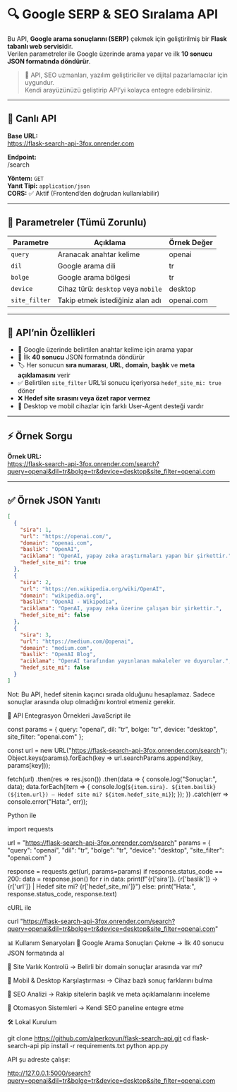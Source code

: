 # 🔍 Google SERP & SEO Sıralama API

Bu API, **Google arama sonuçlarını (SERP)** çekmek için geliştirilmiş bir **Flask tabanlı web servisi**dir.  
Verilen parametreler ile Google üzerinde arama yapar ve ilk **10 sonucu JSON formatında döndürür**.  

> 📌 API, SEO uzmanları, yazılım geliştiriciler ve dijital pazarlamacılar için uygundur.  
> Kendi arayüzünüzü geliştirip API’yi kolayca entegre edebilirsiniz.

---

## 🚀 Canlı API

**Base URL:**  
https://flask-search-api-3fox.onrender.com



**Endpoint:**  
/search


**Yöntem:** `GET`  
**Yanıt Tipi:** `application/json`  
**CORS:** ✅ Aktif (Frontend’den doğrudan kullanılabilir)

---

## 📌 Parametreler (Tümü Zorunlu)

| Parametre      | Açıklama                                | Örnek Değer    |
|---------------|---------------------------------------|---------------|
| `query`       | Aranacak anahtar kelime               | openai        |
| `dil`         | Google arama dili                     | tr            |
| `bolge`       | Google arama bölgesi                  | tr            |
| `device`      | Cihaz türü: `desktop` veya `mobile`   | desktop       |
| `site_filter` | Takip etmek istediğiniz alan adı      | openai.com    |

---

## 🎯 API’nin Özellikleri

- 🔎 Google üzerinde belirtilen anahtar kelime için arama yapar  
- 📌 İlk **40 sonucu** JSON formatında döndürür  
- 🏷️ Her sonucun **sıra numarası**, **URL**, **domain**, **başlık** ve **meta açıklamasını** verir  
- ✅ Belirtilen `site_filter` URL’si sonucu içeriyorsa `hedef_site_mi: true` döner  
- ❌ **Hedef site sırasını veya özet rapor vermez**  
- 📱 Desktop ve mobil cihazlar için farklı User-Agent desteği vardır  

---

## ⚡ Örnek Sorgu

**Örnek URL:**  
https://flask-search-api-3fox.onrender.com/search?query=openai&dil=tr&bolge=tr&device=desktop&site_filter=openai.com


---

## ✅ Örnek JSON Yanıtı

```json
[
  {
    "sira": 1,
    "url": "https://openai.com/",
    "domain": "openai.com",
    "baslik": "OpenAI",
    "aciklama": "OpenAI, yapay zeka araştırmaları yapan bir şirkettir.",
    "hedef_site_mi": true
  },
  {
    "sira": 2,
    "url": "https://en.wikipedia.org/wiki/OpenAI",
    "domain": "wikipedia.org",
    "baslik": "OpenAI - Wikipedia",
    "aciklama": "OpenAI, yapay zeka üzerine çalışan bir şirkettir.",
    "hedef_site_mi": false
  },
  {
    "sira": 3,
    "url": "https://medium.com/@openai",
    "domain": "medium.com",
    "baslik": "OpenAI Blog",
    "aciklama": "OpenAI tarafından yayınlanan makaleler ve duyurular.",
    "hedef_site_mi": false
  }
]
```
Not: Bu API, hedef sitenin kaçıncı sırada olduğunu hesaplamaz.
Sadece sonuçlar arasında olup olmadığını kontrol etmeniz gerekir.

🧩 API Entegrasyon Örnekleri
JavaScript ile

const params = {
  query: "openai",
  dil: "tr",
  bolge: "tr",
  device: "desktop",
  site_filter: "openai.com"
};

const url = new URL("https://flask-search-api-3fox.onrender.com/search");
Object.keys(params).forEach(key => url.searchParams.append(key, params[key]));

fetch(url)
  .then(res => res.json())
  .then(data => {
    console.log("Sonuçlar:", data);
    data.forEach(item => {
      console.log(`${item.sira}. ${item.baslik} (${item.url}) — Hedef site mi? ${item.hedef_site_mi}`);
    });
  })
  .catch(err => console.error("Hata:", err));

Python ile

import requests

url = "https://flask-search-api-3fox.onrender.com/search"
params = {
    "query": "openai",
    "dil": "tr",
    "bolge": "tr",
    "device": "desktop",
    "site_filter": "openai.com"
}

response = requests.get(url, params=params)
if response.status_code == 200:
    data = response.json()
    for r in data:
        print(f"{r['sira']}. {r['baslik']} -> {r['url']} | Hedef site mi? {r['hedef_site_mi']}")
else:
    print("Hata:", response.status_code, response.text)


cURL ile

curl "https://flask-search-api-3fox.onrender.com/search?query=openai&dil=tr&bolge=tr&device=desktop&site_filter=openai.com"


📊 Kullanım Senaryoları
🔹 Google Arama Sonuçları Çekme → İlk 40 sonucu JSON formatında al

🔹 Site Varlık Kontrolü → Belirli bir domain sonuçlar arasında var mı?

🔹 Mobil & Desktop Karşılaştırması → Cihaz bazlı sonuç farklarını bulma

🔹 SEO Analizi → Rakip sitelerin başlık ve meta açıklamalarını inceleme

🔹 Otomasyon Sistemleri → Kendi SEO paneline entegre etme

🛠 Lokal Kurulum

git clone https://github.com/alperkoyun/flask-search-api.git
cd flask-search-api
pip install -r requirements.txt
python app.py

API şu adreste çalışır:

http://127.0.0.1:5000/search?query=openai&dil=tr&bolge=tr&device=desktop&site_filter=openai.com
